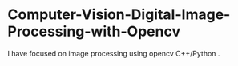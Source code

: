 # Computer-Vision-Digital-Image-Processing-with-Opencv
I have focused on image processing using opencv C++/Python .
